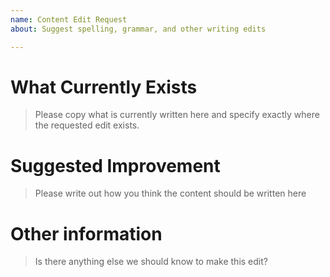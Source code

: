 ```yaml
---
name: Content Edit Request
about: Suggest spelling, grammar, and other writing edits

---
```


# What Currently Exists

> Please copy what is currently written here and specify exactly where the requested edit exists.

# Suggested Improvement

> Please write out how you think the content should be written here

# Other information

> Is there anything else we should know to make this edit?
